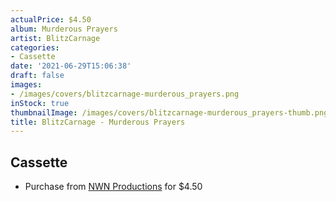 ```yaml
---
actualPrice: $4.50
album: Murderous Prayers
artist: BlitzCarnage
categories:
- Cassette
date: '2021-06-29T15:06:38'
draft: false
images:
- /images/covers/blitzcarnage-murderous_prayers.png
inStock: true
thumbnailImage: /images/covers/blitzcarnage-murderous_prayers-thumb.png
title: BlitzCarnage - Murderous Prayers
---
```


## Cassette
* Purchase from [NWN Productions](http://shop.nwnprod.com/index.php?route=product/product&path=73&product_id=2144&sort=pd.name&order=ASC) for $4.50
